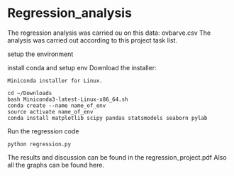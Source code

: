 # Regression_analysis


The regression analysis was carried ou on this data: ovbarve.csv 
The analysis was carried out according to this project task list.


setup the environment


install conda and setup env
Download the installer:

    Miniconda installer for Linux.


```
cd ~/Downloads
bash Miniconda3-latest-Linux-x86_64.sh
conda create --name name_of_env
source activate name_of_env
conda install matplotlib scipy pandas statsmodels seaborn pylab

```

Run the regression code 

```
python regression.py
```

The results and discussion can be found in the regression_project.pdf
Also all the graphs can be found here.
